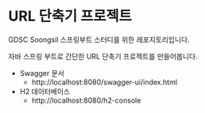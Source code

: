 # URL 단축기 프로젝트
GDSC Soongsil 스프링부트 스터디를 위한 레포지토리입니다.

자바 스프링 부트로 간단한 URL 단축기 프로젝트를 만들어봅니다.
- Swagger 문서
  - http://localhost:8080/swagger-ui/index.html
- H2 데이터베이스
  - http://localhost:8080/h2-console